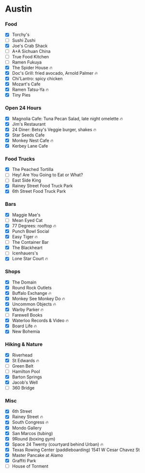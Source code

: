 Austin
======

### Food
- [x] Torchy's
- [ ] Sushi Zushi
- [x] Joe's Crab Shack
- [ ] A+A Sichuan China
- [ ] True Food Kitchen
- [ ] Ramen Fukuya
- [x] The Spider House :fire:
- [x] Doc's Grill: fried avocado, Arnold Palmer :fire:
- [x] Chi'Lantro: spicy chicken
- [x] Mozart's Cafe
- [x] Ramen Tatsu-Ya :fire:
- [x] Tiny Pies

### Open 24 Hours
- [x] Magnolia Cafe: Tuna Pecan Salad, late night omelette :fire:
- [x] Jim's Restaurant
- [x] 24 Diner: Betsy's Veggie burger, shakes :fire:
- [x] Star Seeds Cafe
- [x] Monkey Nest Cafe :fire:
- [x] Kerbey Lane Cafe

### Food Trucks
- [x] The Peached Tortilla
- [ ] Hey! Are You Going to Eat or What?
- [ ] East Side King
- [x] Rainey Street Food Truck Park
- [x] 6th Street Food Truck Park

### Bars
- [x] Maggie Mae's
- [ ] Mean Eyed Cat
- [x] 77 Degrees: rooftop :fire:
- [x] Punch Bowl Social
- [x] Easy Tiger :fire:
- [ ] The Container Bar
- [x] The Blackheart
- [ ] Icenhauers's
- [x] Lone Star Court :fire:

### Shops
- [x] The Domain
- [x] Round Rock Outlets
- [x] Buffalo Exchange :fire:
- [x] Monkey See Monkey Do :fire:
- [x] Uncommon Objects :fire:
- [x] Warby Parker :fire:
- [ ] Farewell Books
- [x] Waterloo Records & Video :fire:
- [x] Board Life :fire:
- [x] New Bohemia

### Hiking & Nature
- [x] Riverhead
- [x] St Edwards :fire:
- [ ] Green Belt
- [ ] Hamilton Pool
- [x] Barton Springs
- [x] Jacob's Well
- [ ] 360 Bridge

### Misc
- [x] 6th Street
- [x] Rainey Street :fire:
- [x] South Congress :fire:
- [x] Mondo Gallery
- [x] San Marcos (tubing)
- [x] 9Round (boxing gym)
- [x] Space 24 Twenty (courtyard behind Urban) :fire:
- [x] Texas Rowing Center (paddleboarding) 1541 W Cesar Chavez St
- [x] Master Pancake at Alamo
- [x] Graffiti Park
- [ ] House of Torment
